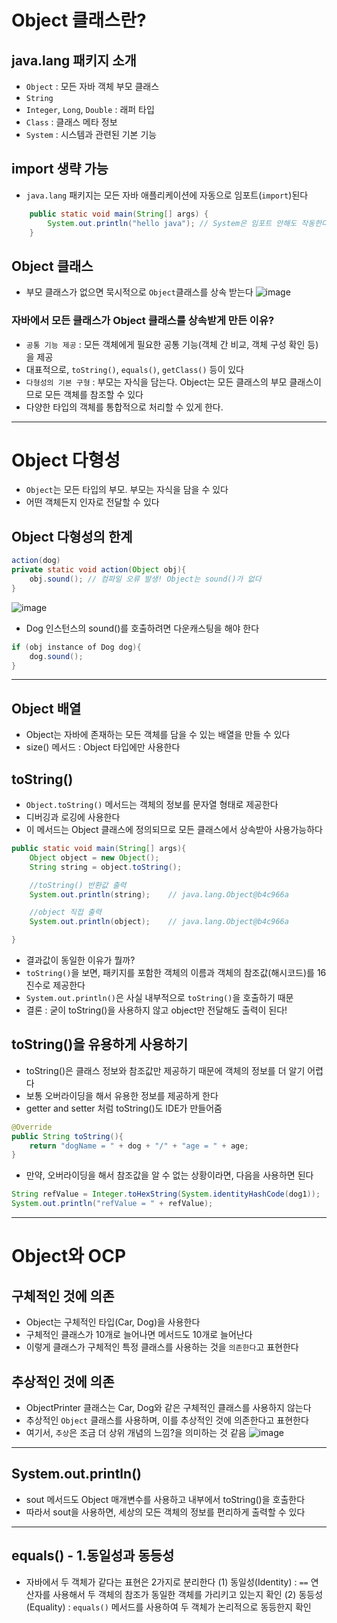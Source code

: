 # Object 클래스란?
## java.lang 패키지 소개
- `Object` : 모든 자바 객체 부모 클래스
- `String`
- `Integer`, `Long`, `Double` : 래퍼 타입
- `Class` : 클래스 메타 정보
- `System` : 시스템과 관련된 기본 기능

## import 생략 가능
- `java.lang` 패키지는 모든 자바 애플리케이션에 자동으로 임포트(`import`)된다
```java
    public static void main(String[] args) {
        System.out.println("hello java"); // System은 임포트 안해도 작동한다
    }
```

## Object 클래스
- 부모 클래스가 없으면 묵시적으로 `Object`클래스를 상속 받는다
![image](https://github.com/ngngs/TIL/assets/47618270/cbede877-636b-409b-8b07-9c53b2d60dd1)

### 자바에서 모든 클래스가 Object 클래스를 상속받게 만든 이유?
- `공통 기능 제공` : 모든 객체에게 필요한 공통 기능(객체 간 비교, 객체 구성 확인 등)을 제공
- 대표적으로, `toString()`, `equals()`, `getClass()` 등이 있다
- `다형성의 기본 구형` : 부모는 자식을 담는다. Object는 모든 클래스의 부모 클래스이므로 모든 객체를 참조할 수 있다
- 다양한 타입의 객체를 통합적으로 처리할 수 있게 한다.

------

# Object 다형성
- `Object`는 모든 타입의 부모. 부모는 자식을 담을 수 있다
- 어떤 객체든지 인자로 전달할 수 있다

## Object 다형성의 한계
```java
action(dog)
private static void action(Object obj){
    obj.sound(); // 컴파일 오류 발생! Object는 sound()가 없다
}
```
![image](https://github.com/ngngs/TIL/assets/47618270/cb08d5c1-322c-41ee-8d7e-a6cc2371538f)

- Dog 인스턴스의 sound()를 호출하려면 다운캐스팅을 해야 한다
```java
if (obj instance of Dog dog){
    dog.sound();
}
```

----

## Object 배열
- Object는 자바에 존재하는 모든 객체를 담을 수 있는 배열을 만들 수 있다
- size() 메서드 : Object 타입에만 사용한다


## toString()
- `Object.toString()` 메서드는 객체의 정보를 문자열 형태로 제공한다
- 디버깅과 로깅에 사용한다
- 이 메서드는 Object 클래스에 정의되므로 모든 클래스에서 상속받아 사용가능하다

```java
public static void main(String[] args){
    Object object = new Object();
    String string = object.toString();

    //toString() 반환값 출력
    System.out.println(string);    // java.lang.Object@b4c966a

    //object 직접 출력
    System.out.println(object);    // java.lang.Object@b4c966a

}
```
- 결과값이 동일한 이유가 뭘까?
- `toString()`을 보면, 패키지를 포함한 객체의 이름과 객체의 참조값(해시코드)를 16진수로 제공한다
- `System.out.println()`은 사실 내부적으로 `toString()`을 호출하기 때문
- 결론 : 굳이 toString()을 사용하지 않고 object만 전달해도 출력이 된다!

## toString()을 유용하게 사용하기
- toString()은 클래스 정보와 참조값만 제공하기 때문에 객체의 정보를 더 알기 어렵다
- 보통 오버라이딩을 해서 유용한 정보를 제공하게 한다
- getter and setter 처럼 toString()도 IDE가 만들어줌
```java
@Override
public String toString(){
    return "dogName = " + dog + "/" + "age = " + age;
}
```
- 만약, 오버라이딩을 해서 참조값을 알 수 없는 상황이라면, 다음을 사용하면 된다
```java
String refValue = Integer.toHexString(System.identityHashCode(dog1));
System.out.println("refValue = " + refValue);
```

------
# Object와 OCP

## 구체적인 것에 의존
- Object는 구체적인 타입(Car, Dog)을 사용한다
- 구체적인 클래스가 10개로 늘어나면 메서드도 10개로 늘어난다
- 이렇게 클래스가 구체적인 특정 클래스를 사용하는 것을 `의존한다`고 표현한다

## 추상적인 것에 의존
- ObjectPrinter 클래스는 Car, Dog와 같은 구체적인 클래스를 사용하지 않는다
- 추상적인 `Object` 클래스를 사용하며, 이를 추상적인 것에 의존한다고 표현한다
- 여기서, `추상`은 조금 더 상위 개념의 느낌?을 의미하는 것 같음
![image](https://github.com/ngngs/TIL/assets/47618270/2579e873-ba20-4487-918a-1cc813a2c504)


-----

## System.out.println()
- sout 메서드도 Object 매개변수를 사용하고 내부에서 toString()을 호출한다
- 따라서 sout을 사용하면, 세상의 모든 객체의 정보를 편리하게 출력할 수 있다

-----

## equals() - 1.동일성과 동등성
- 자바에서 두 객체가 같다는 표현은 2가지로 분리한다
(1) 동일성(Identity) : `==` 연산자를 사용해서 두 객체의 참조가 동일한 객체를 가리키고 있는지 확인
(2) 동등성(Equality) : `equals()` 메서드를 사용하여 두 객체가 논리적으로 동등한지 확인
